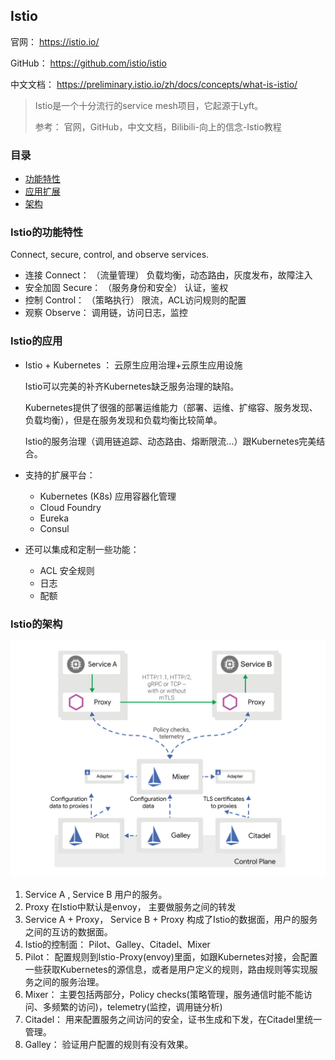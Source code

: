 ## Istio

官网： https://istio.io/

GitHub： https://github.com/istio/istio

中文文档： https://preliminary.istio.io/zh/docs/concepts/what-is-istio/

> Istio是一个十分流行的service mesh项目，它起源于Lyft。 
>
>
> 参考： 官网，GitHub，中文文档，Bilibili-向上的信念-Istio教程

### 目录
* [功能特性](#Istio的功能特性)
* [应用扩展](#Istio的应用)
* [架构](#Istio的架构)

### Istio的功能特性

Connect, secure, control, and observe services.

* 连接 Connect： （流量管理） 负载均衡，动态路由，灰度发布，故障注入
* 安全加固 Secure： （服务身份和安全） 认证，鉴权
* 控制 Control： （策略执行） 限流，ACL访问规则的配置
* 观察 Observe： 调用链，访问日志，监控

### Istio的应用

* Istio + Kubernetes ： 云原生应用治理+云原生应用设施

    Istio可以完美的补齐Kubernetes缺乏服务治理的缺陷。
    
    Kubernetes提供了很强的部署运维能力（部署、运维、扩缩容、服务发现、负载均衡），但是在服务发现和负载均衡比较简单。
    
    Istio的服务治理（调用链追踪、动态路由、熔断限流...）跟Kubernetes完美结合。
    
* 支持的扩展平台： 
    * Kubernetes (K8s)  应用容器化管理
    * Cloud Foundry
    * Eureka
    * Consul

* 还可以集成和定制一些功能：
    * ACL 安全规则
    * 日志
    * 配额
    
### Istio的架构

![Istio架构](../images/istio-architecture.svg)

1. Service A , Service B  用户的服务。
2. Proxy 在Istio中默认是envoy， 主要做服务之间的转发
3. Service A + Proxy， Service B + Proxy 构成了Istio的数据面，用户的服务之间的互访的数据面。
4. Istio的控制面： Pilot、Galley、Citadel、Mixer
5. Pilot： 配置规则到Istio-Proxy(envoy)里面，如跟Kubernetes对接，会配置一些获取Kubernetes的源信息，或者是用户定义的规则，路由规则等实现服务之间的服务治理。
6. Mixer： 主要包括两部分，Policy checks(策略管理，服务通信时能不能访问、多频繁的访问)，telemetry(监控，调用链分析)
7. Citadel： 用来配置服务之间访问的安全，证书生成和下发，在Citadel里统一管理。
8. Galley： 验证用户配置的规则有没有效果。











